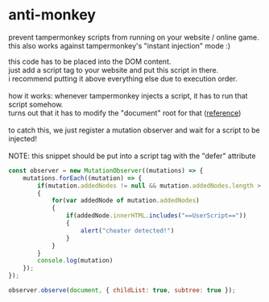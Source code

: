 # anti-monkey

prevent tampermonkey scripts from running on your website / online game. \
this also works against tampermonkey's "instant injection" mode :)

this code has to be placed into the DOM content. \
just add a script tag to your website and put this script in there. \
i recommend putting it above everything else due to execution order. \
</br>
how it works:
whenever tampermonkey injects a script, it has to run that script somehow. \
turns out that it has to modify the "document" root for that ([reference](https://github.com/Tampermonkey/tampermonkey/blob/07f668cd1cabb2939220045839dec4d95d2db0c8/src/environment.js#L52)) \
</br>
to catch this, we just register a mutation observer and wait for a script to be injected! \
</br>
NOTE: this snippet should be put into a script tag with the "defer" attribute

```js
const observer = new MutationObserver((mutations) => {
    mutations.forEach((mutation) => {
        if(mutation.addedNodes != null && mutation.addedNodes.length > 0)
        {
            for(var addedNode of mutation.addedNodes)
            {
                if(addedNode.innerHTML.includes("==UserScript=="))
                {
                    alert("cheater detected!")
                }
            }
        }
        console.log(mutation)
    });
});

observer.observe(document, { childList: true, subtree: true });
```

